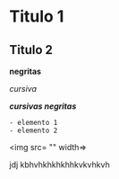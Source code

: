 # Titulo 1 

## Titulo 2

**negritas**

*cursiva*

***cursivas negritas***

~~~
- elemento 1 
- elemento 2 
~~~


<img src= "" width=>

jdj
kbhvhkhkhkhhkvkvhkvh
